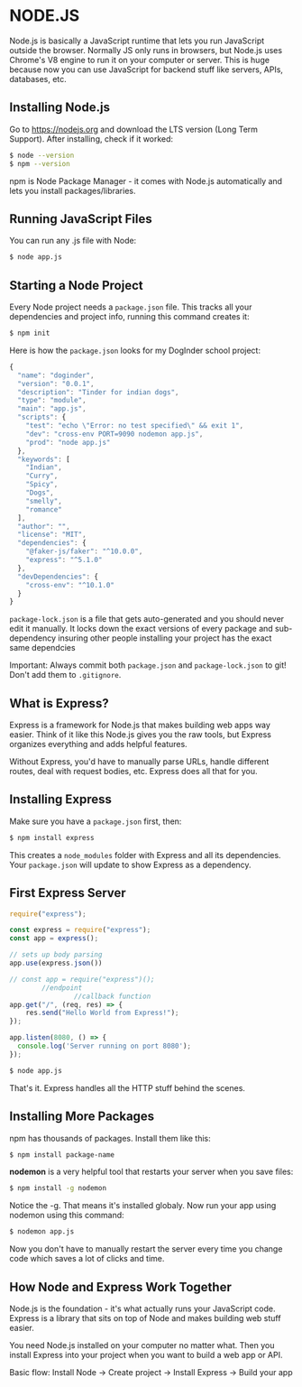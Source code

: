 # NODE.JS

Node.js is basically a JavaScript runtime that lets you run JavaScript outside the browser. Normally JS only runs in browsers, but Node.js uses Chrome's V8 engine to run it on your computer or server. This is huge because now you can use JavaScript for backend stuff like servers, APIs, databases, etc.

## Installing Node.js

Go to https://nodejs.org and download the LTS version (Long Term Support). After installing, check if it worked:

```bash
$ node --version
$ npm --version
```

npm is Node Package Manager - it comes with Node.js automatically and lets you install packages/libraries.

## Running JavaScript Files

You can run any .js file with Node:

```bash
$ node app.js
```
## Starting a Node Project

Every Node project needs a `package.json` file. This tracks all your dependencies and project info, running this command creates it:

```bash
$ npm init
```
Here is how the ``package.json`` looks for my DogInder school project:

```js
{
  "name": "doginder",
  "version": "0.0.1",
  "description": "Tinder for indian dogs",
  "type": "module",
  "main": "app.js",
  "scripts": {
    "test": "echo \"Error: no test specified\" && exit 1",
    "dev": "cross-env PORT=9090 nodemon app.js",
    "prod": "node app.js"
  },
  "keywords": [
    "Indian",
    "Curry",
    "Spicy",
    "Dogs",
    "smelly",
    "romance"
  ],
  "author": "",
  "license": "MIT",
  "dependencies": {
    "@faker-js/faker": "^10.0.0",
    "express": "^5.1.0"
  },
  "devDependencies": {
    "cross-env": "^10.1.0"
  }
}
```

``package-lock.json`` is a file that gets auto-generated and you should never edit it manually. It locks down the exact versions of every package and sub-dependency insuring other people installing your project has the exact same dependcies

Important: Always commit both ``package.json`` and ``package-lock.json`` to git! Don't add them to ``.gitignore``.

## What is Express?

Express is a framework for Node.js that makes building web apps way easier. Think of it like this Node.js gives you the raw tools, but Express organizes everything and adds helpful features.

Without Express, you'd have to manually parse URLs, handle different routes, deal with request bodies, etc. Express does all that for you.

## Installing Express

Make sure you have a `package.json` first, then:

```bash
$ npm install express
```

This creates a `node_modules` folder with Express and all its dependencies. Your `package.json` will update to show Express as a dependency.

## First Express Server

```javascript
require("express");

const express = require("express");
const app = express();

// sets up body parsing
app.use(express.json())

// const app = require("express")();
        //endpoint 
                //callback function
app.get("/", (req, res) => {
    res.send("Hello World from Express!");
}); 

app.listen(8080, () => {
  console.log('Server running on port 8080');
});
```

```bash
$ node app.js
```

That's it. Express handles all the HTTP stuff behind the scenes.

## Installing More Packages

npm has thousands of packages. Install them like this:

```bash
$ npm install package-name
```

**nodemon** is a very helpful tool that restarts your server when you save files:

```bash
$ npm install -g nodemon
```
Notice the -g. That means it's installed globaly. Now run your app using nodemon using this command:
```bash
$ nodemon app.js
```

Now you don't have to manually restart the server every time you change code which saves a lot of clicks and time.

## How Node and Express Work Together

Node.js is the foundation - it's what actually runs your JavaScript code. Express is a library that sits on top of Node and makes building web stuff easier.

You need Node.js installed on your computer no matter what. Then you install Express into your project when you want to build a web app or API.

Basic flow: Install Node → Create project → Install Express → Build your app
